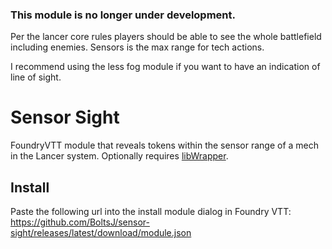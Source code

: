 ### This module is no longer under development. 

Per the lancer core rules players should be able to see the whole battlefield including enemies. Sensors is the max range for tech actions.


I recommend using the less fog module if you want to have an indication of line of sight.
# Sensor Sight
FoundryVTT module that reveals tokens within the sensor range of a mech in the Lancer system. Optionally requires [libWrapper](https://foundryvtt.com/packages/lib-wrapper/).

## Install

Paste the following url into the install module dialog in Foundry VTT: https://github.com/BoltsJ/sensor-sight/releases/latest/download/module.json
